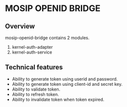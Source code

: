 # MOSIP OPENID BRIDGE

## Overview
mosip-openid-bridge contains 2 modules.
1. kernel-auth-adapter
2. kernel-auth-service

## Technical features
- Ability to generate token using userid and password.
- Ability to generate token using client-id and secret key.
- Ability to validate token.
- Ability to refresh token.
- Ability to invalidate token when token expired.
